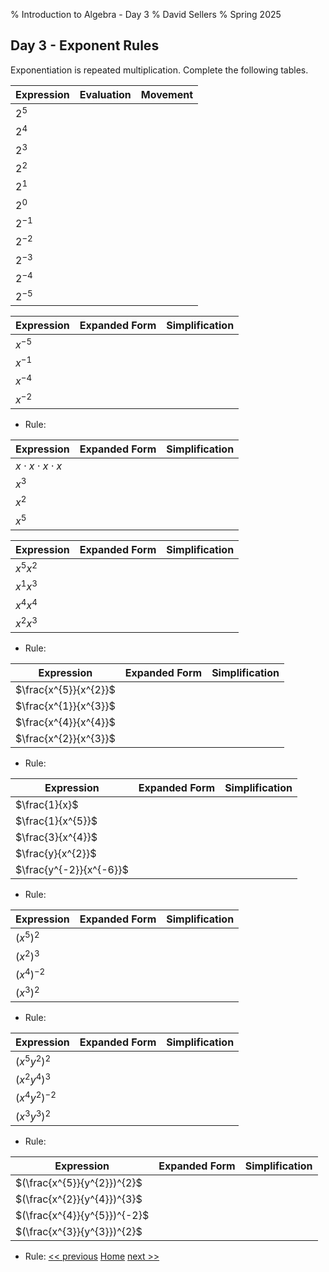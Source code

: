 % Introduction to Algebra - Day 3
% David Sellers
% Spring 2025

## Day 3 - Exponent Rules

Exponentiation is repeated multiplication. Complete the following tables.

| Expression | Evaluation | Movement |
| ---------- | ---------- | -------- |
| $2^{5}$    |            |          |
| $2^{4}$    |            |          |
| $2^{3}$    |            |          |
| $2^{2}$    |            |          |
| $2^{1}$    |            |          |
| $2^{0}$    |            |          |
| $2^{-1}$   |            |          |
| $2^{-2}$   |            |          |
| $2^{-3}$   |            |          |
| $2^{-4}$   |            |          |
| $2^{-5}$   |            |          |

| Expression | Expanded Form | Simplification |
| ---------- | ------------- | -------------- |
| $x^{-5}$   |               |                |
| $x^{-1}$   |               |                |
| $x^{-4}$   |               |                |
| $x^{-2}$   |               |                |

- Rule:

| Expression                  | Expanded Form | Simplification |
| --------------------------- | ------------- | -------------- |
| $x \cdot x \cdot x \cdot x$ |               |                |
| $x^{3}$                     |               |                |
| $x^{2}$                     |               |                |
| $x^{5}$                     |               |                |

| Expression   | Expanded Form | Simplification |
| ------------ | ------------- | -------------- |
| $x^{5}x^{2}$ |               |                |
| $x^{1}x^{3}$ |               |                |
| $x^{4}x^{4}$ |               |                |
| $x^{2}x^{3}$ |               |                |

- Rule:

| Expression            | Expanded Form | Simplification |
| --------------------- | ------------- | -------------- |
| $\frac{x^{5}}{x^{2}}$ |               |                |
| $\frac{x^{1}}{x^{3}}$ |               |                |
| $\frac{x^{4}}{x^{4}}$ |               |                |
| $\frac{x^{2}}{x^{3}}$ |               |                |

- Rule:

| Expression              | Expanded Form | Simplification |
| ----------------------- | ------------- | -------------- |
| $\frac{1}{x}$           |               |                |
| $\frac{1}{x^{5}}$       |               |                |
| $\frac{3}{x^{4}}$       |               |                |
| $\frac{y}{x^{2}}$       |               |                |
| $\frac{y^{-2}}{x^{-6}}$ |               |                |

- Rule:

| Expression     | Expanded Form | Simplification |
| -------------- | ------------- | -------------- |
| $(x^{5})^{2}$  |               |                |
| $(x^{2})^{3}$  |               |                |
| $(x^{4})^{-2}$ |               |                |
| $(x^{3})^{2}$  |               |                |

- Rule:

| Expression          | Expanded Form | Simplification |
| ------------------- | ------------- | -------------- |
| $(x^{5}y^{2})^{2}$  |               |                |
| $(x^{2}y^{4})^{3}$  |               |                |
| $(x^{4}y^{2})^{-2}$ |               |                |
| $(x^{3}y^{3})^{2}$  |               |                |

- Rule:

| Expression                   | Expanded Form | Simplification |
| ---------------------------- | ------------- | -------------- |
| $(\frac{x^{5}}{y^{2}})^{2}$  |               |                |
| $(\frac{x^{2}}{y^{4}})^{3}$  |               |                |
| $(\frac{x^{4}}{y^{5}})^{-2}$ |               |                |
| $(\frac{x^{3}}{y^{3}})^{2}$  |               |                |

- Rule:
  [<< previous](day2.html) [Home](../algebra.html) [next >>](day4.html)
